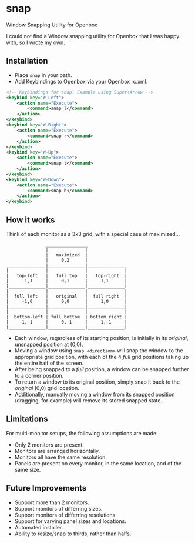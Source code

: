 # snap

Window Snapping Utility for Openbox

I could not find a Window snapping utility for Openbox that I was happy with, so I wrote my own.

## Installation

- Place `snap` in your path.
- Add Keybindings to Openbox via your Openbox rc.xml.
```xml
<!-- Keybindings for snap: Example using Super+Arrow -->
<keybind key="W-Left">
    <action name="Execute">
        <command>snap l</command>
    </action>
</keybind>
<keybind key="W-Right">
    <action name="Execute">
        <command>snap r</command>
    </action>
</keybind>
<keybind key="W-Up">
    <action name="Execute">
        <command>snap t</command>
    </action>
</keybind>
<keybind key="W-Down">
    <action name="Execute">                                                                   
        <command>snap b</command>
    </action>
</keybind>
```

## How it works

Think of each monitor as a 3x3 grid, with a special case of maximized...

                   ________________
                   |              |
                   |   maximized  |
                   |     0,2      |
    _______________|______________|_______________
    |              |              |              |
    |   top-left   |   full top   |   top-right  |
    |     -1,1     |     0,1      |     1,1      |
    |______________|______________|______________|
    |              |              |              |
    |  full left   |   original   |  full right  |
    |     -1,0     |     0,0      |     1,0      |
    |______________|______________|______________|
    |              |              |              |
    |  bottom-left | full bottom  | bottom right |
    |    -1,-1     |     0,-1     |     1,-1     |
    |______________|______________|______________|

- Each window, regardless of its starting position, is initially in its _original_, unsnapped position at (0,0).
- Moving a window using `snap <direction>` will snap the window to the appropriate grid position, with each of the 4 _full_ grid positions taking up the entire half of the screen.
- After being snapped to a _full_ position, a window can be snapped further to a corner position.
- To return a window to its original position, simply snap it back to the _original_ (0,0) grid location.
- Additionally, manually moving a window from its snapped position (dragging, for example) will remove its stored snapped state.

## Limitations

For multi-monitor setups, the following assumptions are made:
- Only 2 monitors are present.
- Monitors are arranged horizontally.
- Monitors all have the same resolution.
- Panels are present on every monitor, in the same location, and of the same size.

## Future Improvements

- Support more than 2 monitors.
- Support monitors of differring sizes.
- Support monitors of differring resolutions.
- Support for varying panel sizes and locations.
- Automated installer.
- Ability to resize/snap to thirds, rather than halfs.
